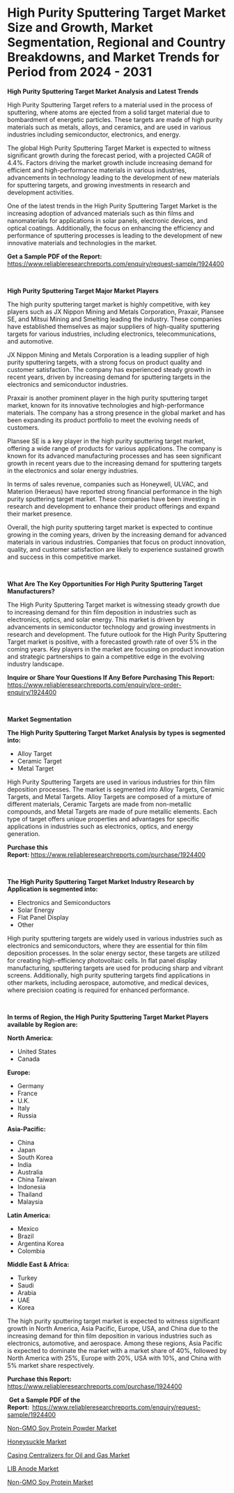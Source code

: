 <p><h1>High Purity Sputtering Target Market Size and Growth, Market Segmentation, Regional and Country Breakdowns, and Market Trends for Period from 2024 -  2031</h1></p><p><strong>High Purity Sputtering Target Market Analysis and Latest Trends</strong></p>
<p><p>High Purity Sputtering Target refers to a material used in the process of sputtering, where atoms are ejected from a solid target material due to bombardment of energetic particles. These targets are made of high purity materials such as metals, alloys, and ceramics, and are used in various industries including semiconductor, electronics, and energy.</p><p>The global High Purity Sputtering Target Market is expected to witness significant growth during the forecast period, with a projected CAGR of 4.4%. Factors driving the market growth include increasing demand for efficient and high-performance materials in various industries, advancements in technology leading to the development of new materials for sputtering targets, and growing investments in research and development activities.</p><p>One of the latest trends in the High Purity Sputtering Target Market is the increasing adoption of advanced materials such as thin films and nanomaterials for applications in solar panels, electronic devices, and optical coatings. Additionally, the focus on enhancing the efficiency and performance of sputtering processes is leading to the development of new innovative materials and technologies in the market.</p></p>
<p><strong>Get a Sample PDF of the Report:&nbsp;</strong> <a href="https://www.reliableresearchreports.com/enquiry/request-sample/1924400">https://www.reliableresearchreports.com/enquiry/request-sample/1924400</a></p>
<p>&nbsp;</p>
<p><strong>High Purity Sputtering Target Major Market Players</strong></p>
<p><p>The high purity sputtering target market is highly competitive, with key players such as JX Nippon Mining and Metals Corporation, Praxair, Plansee SE, and Mitsui Mining and Smelting leading the industry. These companies have established themselves as major suppliers of high-quality sputtering targets for various industries, including electronics, telecommunications, and automotive.</p><p>JX Nippon Mining and Metals Corporation is a leading supplier of high purity sputtering targets, with a strong focus on product quality and customer satisfaction. The company has experienced steady growth in recent years, driven by increasing demand for sputtering targets in the electronics and semiconductor industries.</p><p>Praxair is another prominent player in the high purity sputtering target market, known for its innovative technologies and high-performance materials. The company has a strong presence in the global market and has been expanding its product portfolio to meet the evolving needs of customers.</p><p>Plansee SE is a key player in the high purity sputtering target market, offering a wide range of products for various applications. The company is known for its advanced manufacturing processes and has seen significant growth in recent years due to the increasing demand for sputtering targets in the electronics and solar energy industries.</p><p>In terms of sales revenue, companies such as Honeywell, ULVAC, and Materion (Heraeus) have reported strong financial performance in the high purity sputtering target market. These companies have been investing in research and development to enhance their product offerings and expand their market presence.</p><p>Overall, the high purity sputtering target market is expected to continue growing in the coming years, driven by the increasing demand for advanced materials in various industries. Companies that focus on product innovation, quality, and customer satisfaction are likely to experience sustained growth and success in this competitive market.</p></p>
<p>&nbsp;</p>
<p><strong>What Are The Key Opportunities For High Purity Sputtering Target Manufacturers?</strong></p>
<p><p>The High Purity Sputtering Target market is witnessing steady growth due to increasing demand for thin film deposition in industries such as electronics, optics, and solar energy. This market is driven by advancements in semiconductor technology and growing investments in research and development. The future outlook for the High Purity Sputtering Target market is positive, with a forecasted growth rate of over 5% in the coming years. Key players in the market are focusing on product innovation and strategic partnerships to gain a competitive edge in the evolving industry landscape.</p></p>
<p><strong>Inquire or Share Your Questions If Any Before Purchasing This Report:</strong> <a href="https://www.reliableresearchreports.com/enquiry/pre-order-enquiry/1924400">https://www.reliableresearchreports.com/enquiry/pre-order-enquiry/1924400</a></p>
<p>&nbsp;</p>
<p><strong>Market Segmentation</strong></p>
<p><strong>The High Purity Sputtering Target Market Analysis by types is segmented into:</strong></p>
<p><ul><li>Alloy Target</li><li>Ceramic Target</li><li>Metal Target</li></ul></p>
<p><p>High Purity Sputtering Targets are used in various industries for thin film deposition processes. The market is segmented into Alloy Targets, Ceramic Targets, and Metal Targets. Alloy Targets are composed of a mixture of different materials, Ceramic Targets are made from non-metallic compounds, and Metal Targets are made of pure metallic elements. Each type of target offers unique properties and advantages for specific applications in industries such as electronics, optics, and energy generation.</p></p>
<p><strong>Purchase this Report:&nbsp;</strong><a href="https://www.reliableresearchreports.com/purchase/1924400">https://www.reliableresearchreports.com/purchase/1924400</a></p>
<p>&nbsp;</p>
<p><strong>The High Purity Sputtering Target Market Industry Research by Application is segmented into:</strong></p>
<p><ul><li>Electronics and Semiconductors</li><li>Solar Energy</li><li>Flat Panel Display</li><li>Other</li></ul></p>
<p><p>High purity sputtering targets are widely used in various industries such as electronics and semiconductors, where they are essential for thin film deposition processes. In the solar energy sector, these targets are utilized for creating high-efficiency photovoltaic cells. In flat panel display manufacturing, sputtering targets are used for producing sharp and vibrant screens. Additionally, high purity sputtering targets find applications in other markets, including aerospace, automotive, and medical devices, where precision coating is required for enhanced performance.</p></p>
<p>&nbsp;</p>
<p><strong>In terms of Region, the High Purity Sputtering Target Market Players available by Region are:</strong></p>
<p>
    <p> <strong> North America: </strong>
        <ul>
            <li>United States</li>
            <li>Canada</li>
        </ul>
        </p> 
    <p> <strong> Europe: </strong>
        <ul>
            <li>Germany</li>
            <li>France</li>
            <li>U.K.</li>
            <li>Italy</li>
            <li>Russia</li>
        </ul>
        </p> 
    <p> <strong> Asia-Pacific: </strong>
        <ul>
            <li>China</li>
            <li>Japan</li>
            <li>South Korea</li>
            <li>India</li>
            <li>Australia</li>
            <li>China Taiwan</li>
            <li>Indonesia</li>
            <li>Thailand</li>
            <li>Malaysia</li>
        </ul>
        </p> 
    <p> <strong> Latin America: </strong>
        <ul>
            <li>Mexico</li>
            <li>Brazil</li>
            <li>Argentina Korea</li>
            <li>Colombia</li>
        </ul>
        </p> 
    <p> <strong> Middle East & Africa: </strong>
        <ul>
            <li>Turkey</li>
            <li>Saudi</li>
            <li>Arabia</li>
            <li>UAE</li>
            <li>Korea</li>
        </ul>
    </p>
    </p>
<p><p>The high purity sputtering target market is expected to witness significant growth in North America, Asia Pacific, Europe, USA, and China due to the increasing demand for thin film deposition in various industries such as electronics, automotive, and aerospace. Among these regions, Asia Pacific is expected to dominate the market with a market share of 40%, followed by North America with 25%, Europe with 20%, USA with 10%, and China with 5% market share respectively.</p></p>
<p><strong>Purchase this Report: </strong><a href="https://www.reliableresearchreports.com/purchase/1924400">https://www.reliableresearchreports.com/purchase/1924400</a></p>
<p>&nbsp;<strong>Get a Sample PDF of the Report:&nbsp;&nbsp;</strong><a href="https://www.reliableresearchreports.com/enquiry/request-sample/1924400">https://www.reliableresearchreports.com/enquiry/request-sample/1924400</a></p>
<p><strong></strong></p>
<p><p><a href="https://angry-finch-aaf.notion.site/Non-GMO-Soy-Protein-Powder-Market-Furnish-Information-about-Market-Size-Market-Share-Market-Dynami-43ee18ef09294a71919bb53e2e61a508">Non-GMO Soy Protein Powder Market</a></p><p><a href="https://view.publitas.com/reportprime-1/honeysuckle-market-insights-market-players-and-forecast-till-2031/">Honeysuckle Market</a></p><p><a href="https://metal-farmhouse-e95.notion.site/Decoding-the-Casing-Centralizers-for-Oil-and-Gas-Market-A-Deep-Dive-into-the-Latest-Market-Trends--ef9a69261b6a464ab46b1dcf5d657e14">Casing Centralizers for Oil and Gas Market</a></p><p><a href="https://view.publitas.com/reportprime-1/lib-anode-market-insights-market-players-and-forecast-till-2031/">LIB Anode Market</a></p><p><a href="https://circular-yam-9b9.notion.site/Non-GMO-Soy-Protein-Market-Size-Evaluating-its-Market-Trends-Growth-and-Projections-2024-2031-e010287e887c4a3b849cde1ed7cc359c">Non-GMO Soy Protein Market</a></p></p>